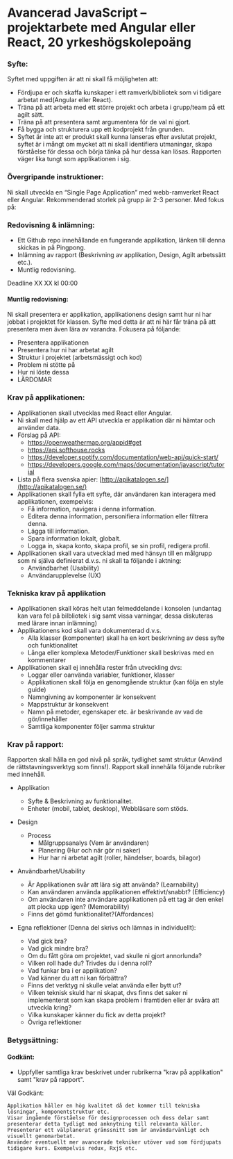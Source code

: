 # Avancerad JavaScript – projektarbete med Angular eller React, 20 yrkeshögskolepoäng

### Syfte:

Syftet med uppgiften är att ni skall få möjligheten att:

* Fördjupa er och skaffa kunskaper i ett ramverk/bibliotek som vi tidigare arbetat med(Angular eller React).
* Träna på att arbeta med ett större projekt och arbeta i grupp/team på ett agilt sätt.
* Träna på att presentera samt argumentera för de val ni gjort.
* Få bygga och strukturera upp ett kodprojekt från grunden.
* Syftet är inte att er produkt skall kunna lanseras efter avslutat projekt, syftet är i mångt om mycket att ni skall identifiera utmaningar, skapa förståelse för dessa och börja tänka på hur dessa kan lösas. Rapporten väger lika tungt som applikationen i sig.

### Övergripande instruktioner:

Ni skall utveckla en “Single Page Application” med webb-ramverket React eller Angular. Rekommenderad storlek på grupp är 2-3 personer. Med fokus på:

### Redovisning & inlämning:

* Ett Github repo innehållande en fungerande applikation, länken till denna skickas in på Pingpong.
* Inlämning av rapport (Beskrivning av applikation, Design, Agilt arbetssätt etc.).
* Muntlig redovisning.

Deadline XX XX kl 00:00

#### Muntlig redovisning:

Ni skall presentera er applikation, applikationens design samt hur ni har jobbat i projektet för klassen. Syfte med detta är att ni här får träna på att presentera men även lära av varandra. Fokusera på följande:

* Presentera applikationen
* Presentera hur ni har arbetat agilt
* Struktur i projektet (arbetsmässigt och kod)
* Problem ni stötte på
* Hur ni löste dessa
* LÄRDOMAR

### Krav på applikationen:

* Applikationen skall utvecklas med React eller Angular.
* Ni skall med hjälp av ett API utveckla er applikation där ni hämtar och använder data.
* Förslag på API:
  * https://openweathermap.org/appid#get
  * https://api.softhouse.rocks
  * https://developer.spotify.com/documentation/web-api/quick-start/
  * https://developers.google.com/maps/documentation/javascript/tutorial
* Lista på flera svenska apier: [http://apikatalogen.se/](http://apikatalogen.se/)
* Applikationen skall fylla ett syfte, där användaren kan interagera med applikationen, exempelvis:
  * Få information, navigera i denna information.
  * Editera denna information, personifiera information eller filtrera denna.
  * Lägga till information.
  * Spara information lokalt, globalt.
  * Logga in, skapa konto, skapa profil, se sin profil, redigera profil.
* Applikationen skall vara utvecklad med med hänsyn till en målgrupp som ni själva definierat d.v.s. ni skall ta följande i aktning:
  * Användbarhet (Usability)
  * Användarupplevelse (UX)

### Tekniska krav på applikation

* Applikationen skall köras helt utan felmeddelande i konsolen (undantag kan vara fel på bilbliotek i sig samt vissa varningar, dessa diskuteras med lärare innan inlämning)
* Applikationens kod skall vara dokumenterad d.v.s.
  * Alla klasser (komponenter) skall ha en kort beskrivning av dess syfte och funktionalitet
  * Långa eller komplexa Metoder/Funktioner skall beskrivas med en kommentarer
* Applikationen skall ej innehålla rester från utveckling dvs:
  * Loggar eller oanvända variabler, funktioner, klasser
  * Applikationen skall följa en genomgående struktur (kan följa en style guide)
  * Namngivning av komponenter är konsekvent
  * Mappstruktur är konsekvent
  * Namn på metoder, egenskaper etc. är beskrivande av vad de gör/innehåller
  * Samtliga komponenter följer samma struktur

### Krav på rapport:

Rapporten skall hålla en god nivå på språk, tydlighet samt struktur (Använd de rättstavningsverktyg som finns!). Rapport skall innehålla följande rubriker med innehåll.

* Applikation
  * Syfte & Beskrivning av funktionalitet.
  * Enheter (mobil, tablet, desktop), Webbläsare som stöds.

* Design
  * Process
    * Målgruppsanalys (Vem är användaren)
    * Planering (Hur och när gör ni saker)
    * Hur har ni arbetat agilt (roller, händelser, boards, bilagor)
* Användbarhet/Usability
  * Är Applikationen svår att lära sig att använda? (Learnability)
  * Kan användaren använda applikationen effektivt/snabbt? (Efficiency)
  * Om användaren inte användare applikationen på ett tag är den enkel att plocka upp igen? (Memorability)
  * Finns det gömd funktionalitet?(Affordances)
* Egna reflektioner (Denna del skrivs och lämnas in individuellt):
  * Vad gick bra?
  * Vad gick mindre bra?
  * Om du fått göra om projektet, vad skulle ni gjort annorlunda?
  * Vilken roll hade du? Trivdes du i denna roll?
  * Vad funkar bra i er applikation?
  * Vad känner du att ni kan förbättra?
  * Finns det verktyg ni skulle velat använda eller bytt ut?
  * Vilken teknisk skuld har ni skapat, dvs finns det saker ni implementerat som kan skapa problem i framtiden eller är svåra att utveckla kring?
  * Vilka kunskaper känner du fick av detta projekt?
  * Övriga reflektioner

### Betygsättning:
#### Godkänt:
* Uppfyller samtliga krav beskrivet under rubrikerna "krav på applikation" samt "krav på rapport".

Väl Godkänt:

    Applikation håller en hög kvalitet då det kommer till tekniska lösningar, komponentstruktur etc.
    Visar ingående förståelse för designprocessen och dess delar samt presenterar detta tydligt med anknytning till relevanta källor.
    Presenterar ett välplanerat gränssnitt som är användarvänligt och visuellt genomarbetat.
    Använder eventuellt mer avancerade tekniker utöver vad som fördjupats tidigare kurs. Exempelvis redux, RxjS etc.
